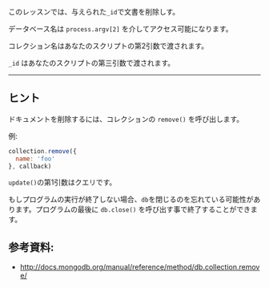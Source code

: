 このレッスンでは、与えられた`_id`で文書を削除しす。

データベース名は `process.argv[2]` を介してアクセス可能になります。

コレクション名はあなたのスクリプトの第2引数で渡されます。

`_id` はあなたのスクリプトの第三引数で渡されます。

-----------------------------------------------------------
## ヒント

ドキュメントを削除するには、コレクションの `remove()` を呼び出します。

例:

```js
collection.remove({
  name: 'foo'
}, callback)
```

`update()`の第1引数はクエリです。

もしプログラムの実行が終了しない場合、`db`を閉じるのを忘れている可能性があります。プログラムの最後に `db.close()` を呼び出す事で終了することができます。

## 参考資料:
* http://docs.mongodb.org/manual/reference/method/db.collection.remove/

